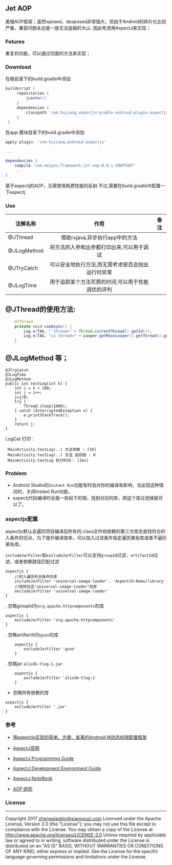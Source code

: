 ## Jet AOP 
美柚AOP框架；虽然xposed，dexposed非常强大，但由于Android的碎片化比较严重，兼容问题永远是一座无法逾越的大山. 因此考虑用AspectJ来实现；

### Fetures
重复的功能，可以通过切面的方法来实现；

### Download
在根目录下的build.gradle中添加
```groovy
buildscript {
     repositories {
         jcenter()
     }
     dependencies {
         classpath 'com.hujiang.aspectjx:gradle-android-plugin-aspectjx:1.0.8'
     }
 }
```
在app 模块目录下的build.gradle中添加

```groovy
apply plugin: 'com.hujiang.android-aspectjx'

...

dependencies {
    compile 'com.meiyou.framework:jet-aop:0.0.1-SNAPSHOT'
    ...
}
```
基于aspectj的AOP，无需使用耗费性能的反射.不过,需要在build.gradle中配置一下aspectj


### Use

| 注解名称        | 作用          | 备注          |
| ------------- |:-------------:| :-------------:|
| @JThread        |借助rxjava,异步执行app中的方法|       |
| @JLogMethod    |将方法的入参和出参都打印出来,可以用于调试|       |
| @JTryCatch        |可以安全地执行方法,而无需考虑是否会抛出运行时异常|       |
| @JLogTime        |用于追踪某个方法花费的时间,可以用于性能调优的评判|       |


@JThread的使用方法:
--------------
```Java
	@JThread
	private void useAsync() {
		Log.e(TAG, " thread=" + Thread.currentThread().getId());
		Log.e(TAG, "ui thread=" + Looper.getMainLooper().getThread().getId());
	}
```
@JLogMethod  等； 
--------------
    @JTryCatch
    @JLogTime
    @JLogMethod
    public int testLog(int k) {
        int i = k + 100;
        int j = i++;
        j=j/0;
        try {
            Thread.sleep(1000);
        } catch (InterruptedException e) {
            e.printStackTrace();
        }
        return j;
    }

LogCat 打印：
```
 MainActivity.testLog(..) 方法参数 : [10]
 MainActivity.testLog(..) 方法 返回值 : 0
 MainActivity.testLog 执行时间： [3ms]
```
### Problem
* Android Studio的`Instant Run`功能有时会对你的编译有影响，当出现这种情况时，关闭Instant Run功能，
* aspectj代码编译时会报一些如下的错，找到对应的库，把这个库过滤掉就可以了。

### aspectjx配置

aspectjx默认会遍历项目编译后所有的.class文件和依赖的第三方库去查找符合织入条件的切点，为了提升编译效率，可以加入过滤条件指定遍历某些库或者不遍历某些库。

`includeJarFilter`和`excludeJarFilter`可以支持`groupId`过滤，`artifactId`过滤，或者依赖路径匹配过滤

```
aspectjx {
	//织入遍历符合条件的库
	includeJarFilter 'universal-image-loader', 'AspectJX-Demo/library'
	//排除包含‘universal-image-loader’的库
	excludeJarFilter 'universal-image-loader'
}
```

. 忽略groupId为`org.apache.httpcomponents`的库

```
aspectjx {
	excludeJarFilter 'org.apache.httpcomponents'
}
```
. 忽略artifactId为`gson`的库

```
	aspectjx {
		excludeJarFilter 'gson'
	}
```

. 忽略jar `alisdk-tlog-1.jar`

```
	aspectjx {
		excludeJarFilter 'alisdk-tlog-1'
	}
```


* 忽略所有依赖的库

```
aspectjx {
	excludeJarFilter '.jar'
}
```

### 参考

* [用aspectjx实现的简单、方便、省事的Android M动态权限配置框架](https://github.com/firefly1126/android_permission_aspectjx)

* [AspectJ官网](https://eclipse.org/aspectj/)

* [AspectJ Programming Guide](https://eclipse.org/aspectj/doc/released/progguide/index.html)

* [AspectJ Development Environment Guide](https://eclipse.org/aspectj/doc/released/devguide/index.html)

* [AspectJ NoteBook](https://eclipse.org/aspectj/doc/released/adk15notebook/index.html)

* [AOP 研究](/AOP研究.md)

### License
-------
Copyright 2017 zhengxiaobin@xiaoyouzi.com
Licensed under the Apache License, Version 2.0 (the "License"); you may not use this file except in compliance with the License. You may obtain a copy of the License at
http://www.apache.org/licenses/LICENSE-2.0
Unless required by applicable law or agreed to in writing, software distributed under the License is distributed on an "AS IS" BASIS, WITHOUT WARRANTIES OR CONDITIONS OF ANY KIND, either express or implied. See the License for the specific language governing permissions and limitations under the License.